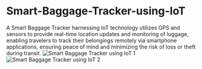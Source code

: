 # Smart-Baggage-Tracker-using-IoT
A Smart Baggage Tracker harnessing IoT technology utilizes GPS and sensors to provide real-time location updates and monitoring of luggage, enabling travelers to track their belongings remotely via smartphone applications, ensuring peace of mind and minimizing the risk of loss or theft during transit.
![Smart Baggage Tracker using IoT 1](https://github.com/VAppalanaidu/Smart-Baggage-Tracker-using-IoT/assets/149422647/73afabcb-c524-49d4-adbe-2c824ee1ece1)
![Smart Baggage Tracker using IoT 2](https://github.com/VAppalanaidu/Smart-Baggage-Tracker-using-IoT/assets/149422647/2301f7a6-6df6-4282-bbf5-d39396f5cd18)
